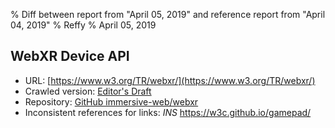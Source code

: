 % Diff between report from "April 05, 2019" and reference report from "April 04, 2019"
% Reffy
% April 05, 2019

## WebXR Device API

- URL: [https://www.w3.org/TR/webxr/](https://www.w3.org/TR/webxr/)
- Crawled version: [Editor's Draft](https://immersive-web.github.io/webxr/)
- Repository: [GitHub immersive-web/webxr](https://github.com/immersive-web/webxr)
- Inconsistent references for links: *INS* https://w3c.github.io/gamepad/


